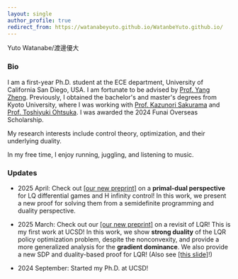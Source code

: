 ```yaml
---
layout: single
author_profile: true
redirect_from: https://watanabeyuto.github.io/WatanbeYuto.github.io/
---
```

Yuto Watanabe/渡邊優大

### Bio
I am a first-year Ph.D. student at the ECE department, University of California San Diego, USA.
I am fortunate to be advised by [Prof. Yang Zheng](https://zhengy09.github.io/index.html).
Previously, I obtained the bachelor's and master's degrees from Kyoto University, where I was working with [Prof. Kazunori Sakurama](http://www.ids.sys.i.kyoto-u.ac.jp/sakurama/index_e.html) and [Prof. Toshiyuki Ohtsuka](http://www.ids.sys.i.kyoto-u.ac.jp/~ohtsuka/index.htm).
I was awarded the 2024 Funai Overseas Scholarship.

My research interests include control theory, optimization, and  their underlying duality.

In my free time, I enjoy running, juggling, and listening to music.

### Updates

- 2025 April: Check out [[our new preprint]](https://arxiv.org/abs/2504.02201) on a **primal-dual perspective** for LQ differential games and H infinity control! In this work, we present a new proof for solving them from a semidefinite programming and duality perspective.

- 2025 March: Check out our [[our new preprint]](https://arxiv.org/abs/2503.10964) on a revisit of LQR! This is my first work at UCSD! In this work, we show **strong duality** of the LQR policy optimization problem, despite the nonconvexity, and provide a more generalized analysis for the **gradient dominance**. We also provide a new SDP and duality-based proof for LQR! (Also see [[this slide]](https://drive.google.com/file/d/1yij6Shnm9-aObMxfb68spP4ocih-qUfD/view?usp=sharing)!)

- 2024 September: Started my Ph.D. at UCSD!